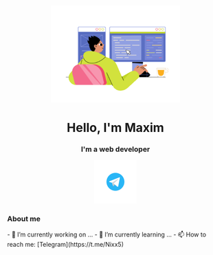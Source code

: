 <div id="header" align="center">
 <img src="juicy-man-programmer-writing-code-and-make-web-design-on-a-pc.gif" width="300" />
</div>  

<div align="center">
	 <h1>Hello, I'm Maxim</h1>
	 <h3>I'm a web developer</h3>
</div>

<div id="social-links" align="center">
	<a href="https://t.me/Nixx5">
		<img src="telegram.svg" alt="Telegram" width="100"/>
	</a>
</div>

<div id="aboutMe">
	<h3>About me</h3>
	- 🔭 I’m currently working on ...
	- 🌱 I’m currently learning ...
	- 📫 How to reach me: [Telegram](https://t.me/Nixx5)
</div>

<div id="tools">
<!-- 	<h3>Languages & Tools</h3>
	
        <img src="https://cdn.jsdelivr.net/gh/devicons/devicon/icons/javascript/javascript-original.svg" alt="JS" width="100"/>&nbsp;
        <img src="https://cdn.jsdelivr.net/gh/devicons/devicon/icons/css3/css3-original.svg" alt="CSS" width="100"/>&nbsp;
        <img src="https://cdn.jsdelivr.net/gh/devicons/devicon/icons/html5/html5-original.svg" alt="HTML" width="100"/>&nbsp;
	<img src="https://cdn.jsdelivr.net/gh/devicons/devicon/icons/react/react-original.svg" alt="React" width="100"/>&nbsp;
	<img src="https://cdn.jsdelivr.net/gh/devicons/devicon/icons/npm/npm-original-wordmark.svg" alt="npm" width="100"/>&nbsp;
        <img src="https://cdn.jsdelivr.net/gh/devicons/devicon/icons/nodejs/nodejs-plain-wordmark.svg" alt="node" width="100"/>&nbsp;
        <img src="https://cdn.jsdelivr.net/gh/devicons/devicon/icons/github/github-original.svg" alt="git" width="100"/>&nbsp;
           -->
          ### Languages and tools
<img src="https://cdn.jsdelivr.net/gh/devicons/devicon/icons/javascript/javascript-original.svg" title="js" width="40" height="40"/>&nbsp;
<img src="https://cdn.jsdelivr.net/gh/devicons/devicon/icons/html5/html5-original.svg" title="html" width="40" height="40"/>&nbsp;
<img src="https://cdn.jsdelivr.net/gh/devicons/devicon/icons/css3/css3-original.svg" title="css" width="40" height="40"/>&nbsp;
<img src="https://cdn.jsdelivr.net/gh/devicons/devicon/icons/react/react-original.svg" title="react" width="40" height="40"/>&nbsp;
<img src="https://cdn.jsdelivr.net/gh/devicons/devicon/icons/git/git-plain.svg" title="git" width="40" height="40"/>&nbsp;
<img src="https://cdn.jsdelivr.net/gh/devicons/devicon/icons/postgresql/postgresql-original.svg" title="sql" width="40" height="40"/>&nbsp;
<img src="https://cdn.jsdelivr.net/gh/devicons/devicon/icons/angularjs/angularjs-original.svg" title="angular" width="40" height="40"/>&nbsp;
<img src="https://cdn.jsdelivr.net/gh/devicons/devicon/icons/bootstrap/bootstrap-plain.svg" title="bootstrap" width="40" height="40"/>&nbsp;
<img src="https://cdn.jsdelivr.net/gh/devicons/devicon/icons/npm/npm-original-wordmark.svg" title="npm" width="40" height="40"/>&nbsp;
<img src="https://cdn.jsdelivr.net/gh/devicons/devicon/icons/nodejs/nodejs-original.svg" title="node" width="40" height="40"/>&nbsp;
	

</div>

<!--
**Nixx342/Nixx342** is a ✨ _special_ ✨ repository because its `README.md` (this file) appears on your GitHub profile.

Here are some ideas to get you started:

- 🔭 I’m currently working on ...
- 🌱 I’m currently learning ...
- 👯 I’m looking to collaborate on ...
- 🤔 I’m looking for help with ...
- 💬 Ask me about ...
- 📫 How to reach me: ...
- 😄 Pronouns: ...
- ⚡ Fun fact: ...
-->
